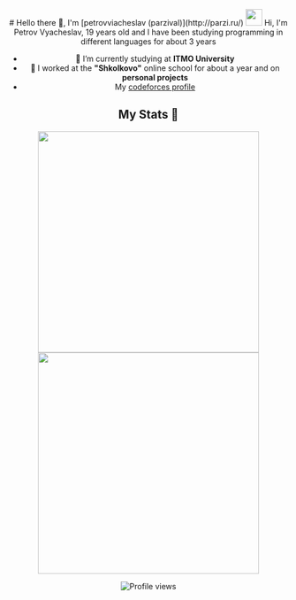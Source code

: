 <div align="center">
# Hello there 👋, I'm [petrovviacheslav (parzival)](http://parzi.ru/)  <img src="https://github.com/TheDudeThatCode/TheDudeThatCode/blob/master/Assets/happy.gif" width="30">
Hi, I'm Petrov Vyacheslav, 19 years old and I have been studying programming in different languages ​​for about 3 years

- 🌱 I’m currently studying at <b>ITMO University</b>
- 🔭 I worked at the <b>"Shkolkovo"</b> online school  for about a year and on <b>personal projects</b>
- My [codeforces profile](https://codeforces.com/profile/Parzival-0_0)


## My Stats 🫠

<img width="400em" src="https://github-readme-stats.vercel.app/api?username=petrovviacheslav&theme=github_dark&show_icons=true&include_all_commits=true&count_private=true" />
<img width="400em" src="https://github-readme-stats.vercel.app/api/top-langs/?username=petrovviacheslav&theme=github_dark&layout=compact" />

![Profile views](https://komarev.com/ghpvc/?username=petrovviacheslav&style=flat-square&abbreviated=true&color=green)

</div>

